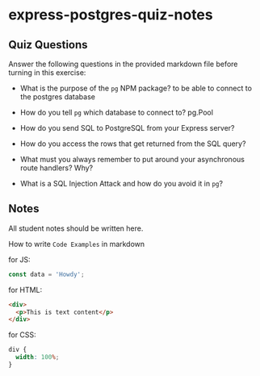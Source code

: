 # express-postgres-quiz-notes

## Quiz Questions

Answer the following questions in the provided markdown file before turning in this exercise:

- What is the purpose of the `pg` NPM package?
  to be able to connect to the postgres database
- How do you tell `pg` which database to connect to?
  pg.Pool
- How do you send SQL to PostgreSQL from your Express server?

- How do you access the rows that get returned from the SQL query?

- What must you always remember to put around your asynchronous route handlers? Why?

- What is a SQL Injection Attack and how do you avoid it in `pg`?

## Notes

All student notes should be written here.

How to write `Code Examples` in markdown

for JS:

```javascript
const data = 'Howdy';
```

for HTML:

```html
<div>
  <p>This is text content</p>
</div>
```

for CSS:

```css
div {
  width: 100%;
}
```
